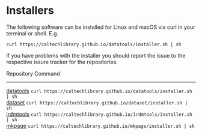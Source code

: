 
# Installers

The following software can be installed for Linux and macOS via curl in your terminal or shell. E.g.

~~~shell
curl https://caltechlibrary.github.io/datatools/installer.sh | sh
~~~

If you have problems with the installer you should report the issue to the respective issure tracker for the repositories.

Repository                                                         Command
----------------------------------------------------------------   --------------------------------------------------------------
[datatools](https://github.com/caltechlibrary/datatools/issues)    `curl https://caltechlibrary.github.io/datatools/installer.sh | sh`   
[dataset](https://github.com/caltechlibrary/dataset/issues)        `curl https://caltechlibrary.github.io/dataset/installer.sh | sh`   
[irdmtools](https://github.com/caltechlibrary/irdmtools/issues)    `curl https://caltechlibrary.github.io/irdmtools/installer.sh | sh`   
[mkpage](https://github.com/caltechlibrary/mkpage/issues)          `curl https://caltechlibrary.github.io/mkpage/installer.sh | sh`   
